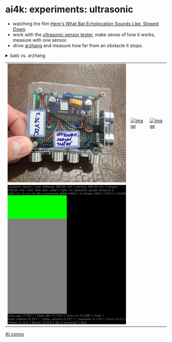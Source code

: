 # ai4k: experiments: ultrasonic

- watching the film [Here's What Bat Echolocation Sounds Like, Slowed Down](https://youtu.be/qJOloliWvB8?si=_lzHkcyTP0B1S7Ba).
- work with the [ultrasonic sensor tester](https://github.com/kamangir/bluer-sbc/blob/main/bluer_sbc/docs/ultrasonic-sensor-tester.md), make sense of how it works, measure with one sensor.
- drive [arzhang](https://github.com/kamangir/bluer-ugv/tree/main/bluer_ugv/docs/arzhang) and measure how far from an obstacle it stops.



<details>
<summary> bats vs. arzhang</summary>



| **Feature** | **Bats (Biological Echolocation)** | [**Arzhang (UGV)**](https://github.com/kamangir/bluer-ugv/tree/main/bluer_ugv/docs/arzhang) |
| - | - | - |
| **Signal Source & Receiver** | Emits ultrasonic chirps and listens with highly tuned ears | Uses HC-SR04 ultrasonic modules for transmit and receive |
| **Processing Unit** | Brain computes echo delay, Doppler shift, and object shape | Raspberry Pi running the `bluer-ugv` AI stack processes echo data |
| **Frequency Range** | ~20 – 200 kHz, species-dependent | ~40 kHz (configurable per sensor) |
| **Range & Resolution** | Up to several meters, sub-millimeter precision | 5 – 300 cm effective range, ±5 mm resolution |
| **Purpose** | Navigation, hunting, and obstacle avoidance in darkness | Obstacle avoidance, wall following, and AI-guided movement |
| **Adaptability** | Dynamically adjusts chirp pattern and frequency to context | Adjusts sampling rate and response thresholds (`clear`, `warning`, `danger`) |
| **Output Representation** | Builds a spatial map in the brain for real-time flight control | Generates sensor-fusion maps for motion planning and LED feedback |
| **Design Principle** | Evolved biological system | Engineered biomimicry inspired by bats’ echolocation |

</details>


|   |   |   |
| --- | --- | --- |
| [![image](https://github.com/kamangir/assets2/raw/main/ultrasonic-sensor-tester/00.jpg?raw=true)](https://github.com/kamangir/assets2/raw/main/ultrasonic-sensor-tester/00.jpg?raw=true) | [![image](https://github.com/kamangir/assets2/raw/main/arzhang/20251005_112250.jpg?raw=true)](https://github.com/kamangir/assets2/raw/main/arzhang/20251005_112250.jpg?raw=true) | [![image](https://github.com/kamangir/assets2/raw/main/arzhang/VID-20250830-WA0000~3_1.gif?raw=true)](https://github.com/kamangir/assets2/raw/main/arzhang/VID-20250830-WA0000~3_1.gif?raw=true) |
| [![image](https://github.com/kamangir/assets/raw/main/2025-10-19-14-16-36-tunrlm/ultrasonic-sensor-detections.gif?raw=true)](https://github.com/kamangir/assets/raw/main/2025-10-19-14-16-36-tunrlm/ultrasonic-sensor-detections.gif?raw=true) |  |  |

[AI convo](https://chatgpt.com/c/68eb90c3-fd94-8332-ab1b-2b45871b2c3a)
